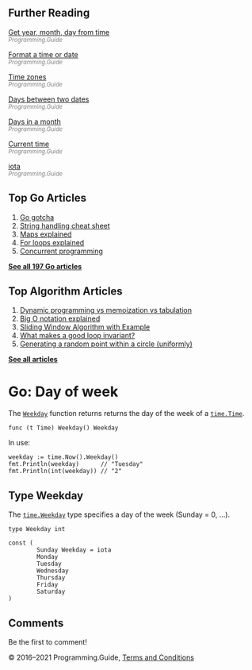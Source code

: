 



## Further Reading

[Get year, month, day from time](day-month-year-from-time.html)  
<span style="color: grey; font-style: italic; font-size: smaller">Programming.Guide</span>

[Format a time or date](format-parse-string-time-date-example.html)  
<span style="color: grey; font-style: italic; font-size: smaller">Programming.Guide</span>

[Time zones](time-change-convert-location-timezone.html)  
<span style="color: grey; font-style: italic; font-size: smaller">Programming.Guide</span>

[Days between two dates](days-between-dates.html)  
<span style="color: grey; font-style: italic; font-size: smaller">Programming.Guide</span>

[Days in a month](last-day-month-date.html)  
<span style="color: grey; font-style: italic; font-size: smaller">Programming.Guide</span>

[Current time](current-time.html)  
<span style="color: grey; font-style: italic; font-size: smaller">Programming.Guide</span>

[iota](iota.html)  
<span style="color: grey; font-style: italic; font-size: smaller">Programming.Guide</span>

## Top Go Articles

1.  [Go gotcha](go-gotcha.html)
2.  [String handling cheat sheet](string-functions-reference-cheat-sheet.html)
3.  [Maps explained](maps-explained.html)
4.  [For loops explained](for-loop.html)
5.  [Concurrent programming](go-concurrency-tutorial.html)

[**See all 197 Go articles**](index.html)



## Top Algorithm Articles

1.  [Dynamic programming vs memoization vs tabulation](../dynamic-programming-vs-memoization-vs-tabulation.html)
2.  [Big O notation explained](../big-o-notation-explained.html)
3.  [Sliding Window Algorithm with Example](../sliding-window-example.html)
4.  [What makes a good loop invariant?](../what-makes-a-good-loop-invariant.html)
5.  [Generating a random point within a circle (uniformly)](../random-point-within-circle.html)

[**See all articles**](../index.html)

# Go: Day of week

The [`Weekday`](https://golang.org/pkg/time/#Time.Weekday) function returns returns the day of the week of a [`time.Time`](https://golang.org/pkg/time/#Time).

    func (t Time) Weekday() Weekday

In use:

    weekday := time.Now().Weekday()
    fmt.Println(weekday)      // "Tuesday"
    fmt.Println(int(weekday)) // "2"

## Type Weekday

The [`time.Weekday`](https://golang.org/pkg/time/#Weekday) type specifies a day of the week (Sunday = 0, …).

    type Weekday int

    const (
            Sunday Weekday = iota
            Monday
            Tuesday
            Wednesday
            Thursday
            Friday
            Saturday
    )

## Comments

Be the first to comment!

© 2016–2021 Programming.Guide, [Terms and Conditions](../terms-and-conditions.html)
